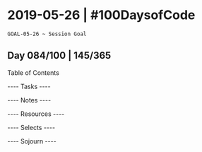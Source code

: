 # 2019-05-26 | #100DaysofCode

    GOAL-05-26 ~ Session Goal

## Day 084/100 | 145/365

Table of Contents

---- Tasks ----


---- Notes ----


---- Resources ----


---- Selects ----


---- Sojourn ----

